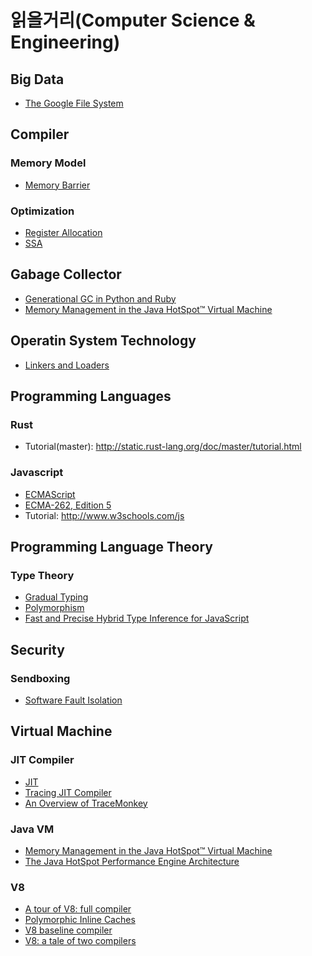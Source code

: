 # 읽을거리(Computer Science & Engineering)

## Big Data
* [The Google File System]


## Compiler

### Memory Model
* [Memory Barrier]

### Optimization
* [Register Allocation]
* [SSA]


## Gabage Collector
* [Generational GC in Python and Ruby]
* [Memory Management in the Java HotSpot™ Virtual Machine]


## Operatin System Technology

* [Linkers and Loaders]


## Programming Languages

### Rust
* Tutorial(master): http://static.rust-lang.org/doc/master/tutorial.html

### Javascript
* [ECMAScript]
 * [ECMA-262, Edition 5]
* Tutorial: http://www.w3schools.com/js


## Programming Language Theory

### Type Theory
* [Gradual Typing]
* [Polymorphism]
* [Fast and Precise Hybrid Type Inference for JavaScript]

## Security

### Sendboxing
* [Software Fault Isolation]


## Virtual Machine

### JIT Compiler
* [JIT]
* [Tracing JIT Compiler]
 * [An Overview of TraceMonkey]

### Java VM
* [Memory Management in the Java HotSpot™ Virtual Machine]
* [The Java HotSpot Performance Engine Architecture]

### V8
* [A tour of V8: full compiler]
* [Polymorphic Inline Caches]
* [V8 baseline compiler]
* [V8: a tale of two compilers]



[A tour of V8: full compiler]: http://www.jayconrod.com/posts/51/a-tour-of-v8-full-compiler
[An Overview of TraceMonkey]: https://hacks.mozilla.org/2009/07/tracemonkey-overview/

[ECMAScript]: http://www.ecmascript.org
[ECMA-262, Edition 5]: http://www.ecma-international.org/publications/files/ECMA-ST/Ecma-262.pdf

[Fast and Precise Hybrid Type Inference for JavaScript]: http://rfrn.org/~shu/drafts/ti.pdf

[Generational GC in Python and Ruby]: http://patshaughnessy.net/2013/10/30/generational-gc-in-python-and-ruby
[Gradual Typing]: http://ecee.colorado.edu/~siek/gradualtyping.html

[Linkers and Loaders]: http://darcs.olsner.se/Linker/linker-book/

[Memory Barrier]: http://en.wikipedia.org/wiki/Memory_barrier
[Memory Management in the Java HotSpot™ Virtual Machine]: http://www.oracle.com/technetwork/java/javase/memorymanagement-whitepaper-150215.pdf

[JIT]: http://en.wikipedia.org/wiki/Just-in-time_compilation

[Polymorphic Inline Caches]: http://jayconrod.com/posts/44/polymorphic-inline-caches-explained
[Polymorphism]: http://en.wikipedia.org/wiki/Polymorphism_(computer_science)

[Register Allocation]: http://en.wikipedia.org/wiki/Register_allocation

[Software Fault Isolation]: http://research.google.com/pubs/pub35649.html
[SSA]: http://en.wikipedia.org/wiki/Static_single_assignment_form

[The Google File System]: http://static.googleusercontent.com/media/research.google.com/ko//archive/gfs-sosp2003.pdf
[The Java HotSpot Performance Engine Architecture]: http://www.oracle.com/technetwork/java/whitepaper-135217.html
[Tracing JIT Compiler]: http://en.wikipedia.org/wiki/Tracing_just-in-time_compilation

[V8: a tale of two compilers]: http://wingolog.org/archives/2011/07/05/v8-a-tale-of-two-compilers
[V8 baseline compiler]: http://wingolog.org/archives/2013/04/18/inside-full-codegen-v8s-baseline-compiler
